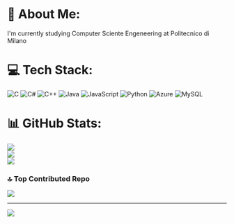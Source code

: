 # 💫 About Me:
I'm currently studying Computer Sciente Engeneering at Politecnico di Milano


# 💻 Tech Stack:
![C](https://img.shields.io/badge/c-%2300599C.svg?style=for-the-badge&logo=c&logoColor=white) ![C#](https://img.shields.io/badge/c%23-%23239120.svg?style=for-the-badge&logo=csharp&logoColor=white) ![C++](https://img.shields.io/badge/c++-%2300599C.svg?style=for-the-badge&logo=c%2B%2B&logoColor=white) ![Java](https://img.shields.io/badge/java-%23ED8B00.svg?style=for-the-badge&logo=openjdk&logoColor=white) ![JavaScript](https://img.shields.io/badge/javascript-%23323330.svg?style=for-the-badge&logo=javascript&logoColor=%23F7DF1E) ![Python](https://img.shields.io/badge/python-3670A0?style=for-the-badge&logo=python&logoColor=ffdd54) ![Azure](https://img.shields.io/badge/azure-%230072C6.svg?style=for-the-badge&logo=microsoftazure&logoColor=white) ![MySQL](https://img.shields.io/badge/mysql-4479A1.svg?style=for-the-badge&logo=mysql&logoColor=white)
# 📊 GitHub Stats:
![](https://github-readme-stats.vercel.app/api?username=andreasantarsiero&theme=dark&hide_border=false&include_all_commits=false&count_private=false)<br/>
![](https://github-readme-streak-stats.herokuapp.com/?user=andreasantarsiero&theme=dark&hide_border=false)<br/>
![](https://github-readme-stats.vercel.app/api/top-langs/?username=andreasantarsiero&theme=dark&hide_border=false&include_all_commits=false&count_private=false&layout=compact)

### 🔝 Top Contributed Repo
![](https://github-contributor-stats.vercel.app/api?username=andreasantarsiero&limit=5&theme=dark&combine_all_yearly_contributions=true)

---
[![](https://visitcount.itsvg.in/api?id=andreasantarsiero&icon=0&color=0)](https://visitcount.itsvg.in)
